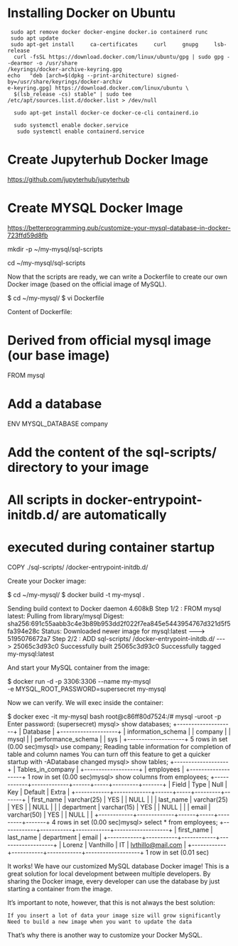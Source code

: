 
# Installing Docker on Ubuntu

     sudo apt remove docker docker-engine docker.io containerd runc
     sudo apt update
     sudo apt-get install     ca-certificates     curl     gnupg     lsb-release
      curl -fsSL https://download.docker.com/linux/ubuntu/gpg | sudo gpg --dearmor -o /usr/share
    /keyrings/docker-archive-keyring.gpg
    echo   "deb [arch=$(dpkg --print-architecture) signed-by=/usr/share/keyrings/docker-archiv
    e-keyring.gpg] https://download.docker.com/linux/ubuntu \
      $(lsb_release -cs) stable" | sudo tee /etc/apt/sources.list.d/docker.list > /dev/null

      sudo apt-get install docker-ce docker-ce-cli containerd.io

      sudo systemctl enable docker.service
       sudo systemctl enable containerd.service

# Create Jupyterhub Docker Image

https://github.com/jupyterhub/jupyterhub


# Create MYSQL Docker Image

https://betterprogramming.pub/customize-your-mysql-database-in-docker-723ffd59d8fb

mkdir -p ~/my-mysql/sql-scripts

cd ~/my-mysql/sql-scripts

Now that the scripts are ready, we can write a Dockerfile to create our own Docker image (based on the official image of MySQL).

$ cd ~/my-mysql/
$ vi Dockerfile

Content of Dockerfile:

# Derived from official mysql image (our base image)
FROM mysql

# Add a database
ENV MYSQL_DATABASE company

# Add the content of the sql-scripts/ directory to your image
# All scripts in docker-entrypoint-initdb.d/ are automatically
# executed during container startup

COPY ./sql-scripts/ /docker-entrypoint-initdb.d/

Create your Docker image:

$ cd ~/my-mysql/
$ docker build -t my-mysql .


Sending build context to Docker daemon  4.608kB
Step 1/2 : FROM mysql
latest: Pulling from library/mysql
Digest: sha256:691c55aabb3c4e3b89b953dd2f022f7ea845e5443954767d321d5f5fa394e28c
Status: Downloaded newer image for mysql:latest
 ---> 5195076672a7
Step 2/2 : ADD sql-scripts/ /docker-entrypoint-initdb.d/
 ---> 25065c3d93c0
Successfully built 25065c3d93c0
Successfully tagged my-mysql:latest

And start your MySQL container from the image:

$ docker run -d -p 3306:3306 --name my-mysql \
-e MYSQL_ROOT_PASSWORD=supersecret my-mysql

Now we can verify. We will exec inside the container:

$ docker exec -it my-mysql bash
root@c86ff80d7524:/# mysql -uroot -p
Enter password: (supersecret)
mysql> show databases;
+--------------------+
| Database           |
+--------------------+
| information_schema |
| company            |
| mysql              |
| performance_schema |
| sys                |
+--------------------+
5 rows in set (0.00 sec)mysql> use company;
Reading table information for completion of table and column names
You can turn off this feature to get a quicker startup with -ADatabase changed
mysql> show tables;
+-------------------+
| Tables_in_company |
+-------------------+
| employees         |
+-------------------+
1 row in set (0.00 sec)mysql> show columns from employees;
+------------+-------------+------+-----+---------+-------+
| Field      | Type        | Null | Key | Default | Extra |
+------------+-------------+------+-----+---------+-------+
| first_name | varchar(25) | YES  |     | NULL    |       |
| last_name  | varchar(25) | YES  |     | NULL    |       |
| department | varchar(15) | YES  |     | NULL    |       |
| email      | varchar(50) | YES  |     | NULL    |       |
+------------+-------------+------+-----+---------+-------+
4 rows in set (0.00 sec)mysql> select * from employees;
+------------+-----------+------------+-------------------+
| first_name | last_name | department | email             |
+------------+-----------+------------+-------------------+
| Lorenz     | Vanthillo | IT         | lvthillo@mail.com |
+------------+-----------+------------+-------------------+
1 row in set (0.01 sec)

It works! We have our customized MySQL database Docker image! This is a great solution for local development between multiple developers. By sharing the Docker image, every developer can use the database by just starting a container from the image.

It’s important to note, however, that this is not always the best solution:

    If you insert a lot of data your image size will grow significantly
    Need to build a new image when you want to update the data

That’s why there is another way to customize your Docker MySQL.
